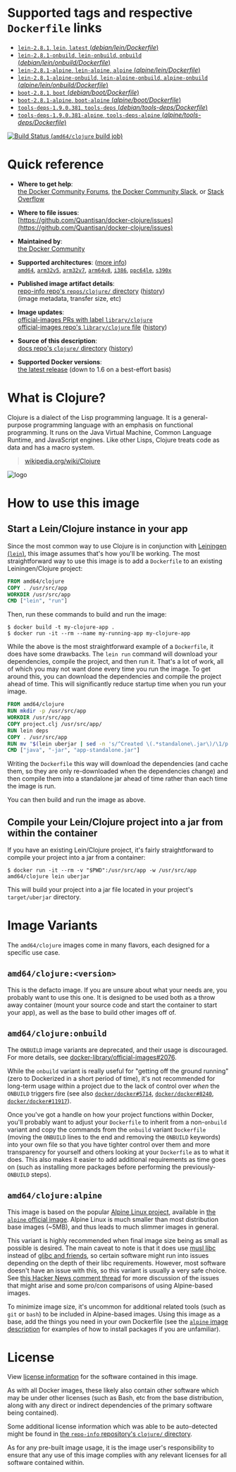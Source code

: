 <!--

********************************************************************************

WARNING:

    DO NOT EDIT "clojure/README.md"

    IT IS AUTO-GENERATED

    (from the other files in "clojure/" combined with a set of templates)

********************************************************************************

-->

# Supported tags and respective `Dockerfile` links

-	[`lein-2.8.1`, `lein`, `latest` (*debian/lein/Dockerfile*)](https://github.com/Quantisan/docker-clojure/blob/d77ec7f6522003205f9c57ad20b112410f262325/debian/lein/Dockerfile)
-	[`lein-2.8.1-onbuild`, `lein-onbuild`, `onbuild` (*debian/lein/onbuild/Dockerfile*)](https://github.com/Quantisan/docker-clojure/blob/d77ec7f6522003205f9c57ad20b112410f262325/debian/lein/onbuild/Dockerfile)
-	[`lein-2.8.1-alpine`, `lein-alpine`, `alpine` (*alpine/lein/Dockerfile*)](https://github.com/Quantisan/docker-clojure/blob/d77ec7f6522003205f9c57ad20b112410f262325/alpine/lein/Dockerfile)
-	[`lein-2.8.1-alpine-onbuild`, `lein-alpine-onbuild`, `alpine-onbuild` (*alpine/lein/onbuild/Dockerfile*)](https://github.com/Quantisan/docker-clojure/blob/d77ec7f6522003205f9c57ad20b112410f262325/alpine/lein/onbuild/Dockerfile)
-	[`boot-2.8.1`, `boot` (*debian/boot/Dockerfile*)](https://github.com/Quantisan/docker-clojure/blob/d77ec7f6522003205f9c57ad20b112410f262325/debian/boot/Dockerfile)
-	[`boot-2.8.1-alpine`, `boot-alpine` (*alpine/boot/Dockerfile*)](https://github.com/Quantisan/docker-clojure/blob/d77ec7f6522003205f9c57ad20b112410f262325/alpine/boot/Dockerfile)
-	[`tools-deps-1.9.0.381`, `tools-deps` (*debian/tools-deps/Dockerfile*)](https://github.com/Quantisan/docker-clojure/blob/d77ec7f6522003205f9c57ad20b112410f262325/debian/tools-deps/Dockerfile)
-	[`tools-deps-1.9.0.381-alpine`, `tools-deps-alpine` (*alpine/tools-deps/Dockerfile*)](https://github.com/Quantisan/docker-clojure/blob/d77ec7f6522003205f9c57ad20b112410f262325/alpine/tools-deps/Dockerfile)

[![Build Status](https://doi-janky.infosiftr.net/job/multiarch/job/amd64/job/clojure/badge/icon) (`amd64/clojure` build job)](https://doi-janky.infosiftr.net/job/multiarch/job/amd64/job/clojure/)

# Quick reference

-	**Where to get help**:  
	[the Docker Community Forums](https://forums.docker.com/), [the Docker Community Slack](https://blog.docker.com/2016/11/introducing-docker-community-directory-docker-community-slack/), or [Stack Overflow](https://stackoverflow.com/search?tab=newest&q=docker)

-	**Where to file issues**:  
	[https://github.com/Quantisan/docker-clojure/issues](https://github.com/Quantisan/docker-clojure/issues)

-	**Maintained by**:  
	[the Docker Community](https://github.com/Quantisan/docker-clojure)

-	**Supported architectures**: ([more info](https://github.com/docker-library/official-images#architectures-other-than-amd64))  
	[`amd64`](https://hub.docker.com/r/amd64/clojure/), [`arm32v5`](https://hub.docker.com/r/arm32v5/clojure/), [`arm32v7`](https://hub.docker.com/r/arm32v7/clojure/), [`arm64v8`](https://hub.docker.com/r/arm64v8/clojure/), [`i386`](https://hub.docker.com/r/i386/clojure/), [`ppc64le`](https://hub.docker.com/r/ppc64le/clojure/), [`s390x`](https://hub.docker.com/r/s390x/clojure/)

-	**Published image artifact details**:  
	[repo-info repo's `repos/clojure/` directory](https://github.com/docker-library/repo-info/blob/master/repos/clojure) ([history](https://github.com/docker-library/repo-info/commits/master/repos/clojure))  
	(image metadata, transfer size, etc)

-	**Image updates**:  
	[official-images PRs with label `library/clojure`](https://github.com/docker-library/official-images/pulls?q=label%3Alibrary%2Fclojure)  
	[official-images repo's `library/clojure` file](https://github.com/docker-library/official-images/blob/master/library/clojure) ([history](https://github.com/docker-library/official-images/commits/master/library/clojure))

-	**Source of this description**:  
	[docs repo's `clojure/` directory](https://github.com/docker-library/docs/tree/master/clojure) ([history](https://github.com/docker-library/docs/commits/master/clojure))

-	**Supported Docker versions**:  
	[the latest release](https://github.com/docker/docker-ce/releases/latest) (down to 1.6 on a best-effort basis)

# What is Clojure?

Clojure is a dialect of the Lisp programming language. It is a general-purpose programming language with an emphasis on functional programming. It runs on the Java Virtual Machine, Common Language Runtime, and JavaScript engines. Like other Lisps, Clojure treats code as data and has a macro system.

> [wikipedia.org/wiki/Clojure](http://en.wikipedia.org/wiki/Clojure)

![logo](https://raw.githubusercontent.com/docker-library/docs/665526c3b12cedfd721234cedb61e8433f73b75a/clojure/logo.png)

# How to use this image

## Start a Lein/Clojure instance in your app

Since the most common way to use Clojure is in conjunction with [Leiningen (`lein`)](http://leiningen.org/), this image assumes that's how you'll be working. The most straightforward way to use this image is to add a `Dockerfile` to an existing Leiningen/Clojure project:

```dockerfile
FROM amd64/clojure
COPY . /usr/src/app
WORKDIR /usr/src/app
CMD ["lein", "run"]
```

Then, run these commands to build and run the image:

```console
$ docker build -t my-clojure-app .
$ docker run -it --rm --name my-running-app my-clojure-app
```

While the above is the most straightforward example of a `Dockerfile`, it does have some drawbacks. The `lein run` command will download your dependencies, compile the project, and then run it. That's a lot of work, all of which you may not want done every time you run the image. To get around this, you can download the dependencies and compile the project ahead of time. This will significantly reduce startup time when you run your image.

```dockerfile
FROM amd64/clojure
RUN mkdir -p /usr/src/app
WORKDIR /usr/src/app
COPY project.clj /usr/src/app/
RUN lein deps
COPY . /usr/src/app
RUN mv "$(lein uberjar | sed -n 's/^Created \(.*standalone\.jar\)/\1/p')" app-standalone.jar
CMD ["java", "-jar", "app-standalone.jar"]
```

Writing the `Dockerfile` this way will download the dependencies (and cache them, so they are only re-downloaded when the dependencies change) and then compile them into a standalone jar ahead of time rather than each time the image is run.

You can then build and run the image as above.

## Compile your Lein/Clojure project into a jar from within the container

If you have an existing Lein/Clojure project, it's fairly straightforward to compile your project into a jar from a container:

```console
$ docker run -it --rm -v "$PWD":/usr/src/app -w /usr/src/app amd64/clojure lein uberjar
```

This will build your project into a jar file located in your project's `target/uberjar` directory.

# Image Variants

The `amd64/clojure` images come in many flavors, each designed for a specific use case.

## `amd64/clojure:<version>`

This is the defacto image. If you are unsure about what your needs are, you probably want to use this one. It is designed to be used both as a throw away container (mount your source code and start the container to start your app), as well as the base to build other images off of.

## `amd64/clojure:onbuild`

The `ONBUILD` image variants are deprecated, and their usage is discouraged. For more details, see [docker-library/official-images#2076](https://github.com/docker-library/official-images/issues/2076).

While the `onbuild` variant is really useful for "getting off the ground running" (zero to Dockerized in a short period of time), it's not recommended for long-term usage within a project due to the lack of control over *when* the `ONBUILD` triggers fire (see also [`docker/docker#5714`](https://github.com/docker/docker/issues/5714), [`docker/docker#8240`](https://github.com/docker/docker/issues/8240), [`docker/docker#11917`](https://github.com/docker/docker/issues/11917)).

Once you've got a handle on how your project functions within Docker, you'll probably want to adjust your `Dockerfile` to inherit from a non-`onbuild` variant and copy the commands from the `onbuild` variant `Dockerfile` (moving the `ONBUILD` lines to the end and removing the `ONBUILD` keywords) into your own file so that you have tighter control over them and more transparency for yourself and others looking at your `Dockerfile` as to what it does. This also makes it easier to add additional requirements as time goes on (such as installing more packages before performing the previously-`ONBUILD` steps).

## `amd64/clojure:alpine`

This image is based on the popular [Alpine Linux project](http://alpinelinux.org), available in [the `alpine` official image](https://hub.docker.com/_/alpine). Alpine Linux is much smaller than most distribution base images (~5MB), and thus leads to much slimmer images in general.

This variant is highly recommended when final image size being as small as possible is desired. The main caveat to note is that it does use [musl libc](http://www.musl-libc.org) instead of [glibc and friends](http://www.etalabs.net/compare_libcs.html), so certain software might run into issues depending on the depth of their libc requirements. However, most software doesn't have an issue with this, so this variant is usually a very safe choice. See [this Hacker News comment thread](https://news.ycombinator.com/item?id=10782897) for more discussion of the issues that might arise and some pro/con comparisons of using Alpine-based images.

To minimize image size, it's uncommon for additional related tools (such as `git` or `bash`) to be included in Alpine-based images. Using this image as a base, add the things you need in your own Dockerfile (see the [`alpine` image description](https://hub.docker.com/_/alpine/) for examples of how to install packages if you are unfamiliar).

# License

View [license information](http://clojure.org/license) for the software contained in this image.

As with all Docker images, these likely also contain other software which may be under other licenses (such as Bash, etc from the base distribution, along with any direct or indirect dependencies of the primary software being contained).

Some additional license information which was able to be auto-detected might be found in [the `repo-info` repository's `clojure/` directory](https://github.com/docker-library/repo-info/tree/master/repos/clojure).

As for any pre-built image usage, it is the image user's responsibility to ensure that any use of this image complies with any relevant licenses for all software contained within.
